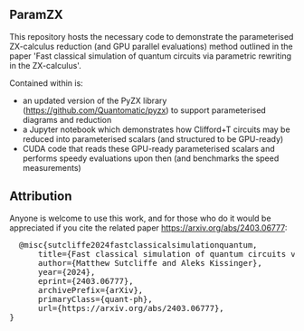 ## ParamZX

This repository hosts the necessary code to demonstrate the parameterised ZX-calculus reduction (and GPU parallel evaluations) method outlined in the paper 'Fast classical simulation of quantum circuits via parametric rewriting in the ZX-calculus'.

Contained within is:
  - an updated version of the PyZX library (https://github.com/Quantomatic/pyzx) to support parameterised diagrams and reduction
  - a Jupyter notebook which demonstrates how Clifford+T circuits may be reduced into parameterised scalars (and structured to be GPU-ready)
  - CUDA code that reads these GPU-ready parameterised scalars and performs speedy evaluations upon then (and benchmarks the speed measurements)

## Attribution

Anyone is welcome to use this work, and for those who do it would be appreciated if you cite the related paper https://arxiv.org/abs/2403.06777:
<pre>
  @misc{sutcliffe2024fastclassicalsimulationquantum,
      title={Fast classical simulation of quantum circuits via parametric rewriting in the ZX-calculus}, 
      author={Matthew Sutcliffe and Aleks Kissinger},
      year={2024},
      eprint={2403.06777},
      archivePrefix={arXiv},
      primaryClass={quant-ph},
      url={https://arxiv.org/abs/2403.06777}, 
}
</pre>

